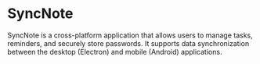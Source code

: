 # SyncNote
SyncNote is a cross-platform application that allows users to manage tasks, reminders, and securely store passwords. It supports data synchronization between the desktop (Electron) and mobile (Android) applications.
